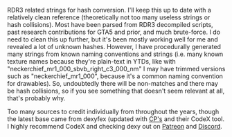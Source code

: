 RDR3 related strings for hash conversion. I'll keep this up to date with a relatively clean reference (theoretically not too many useless strings or hash collisions). Most have been parsed from RDR3 decompiled scripts, past research contributions for GTA5 and prior, and much brute-force. I do need to clean this up further, but it's been mostly working well for me and revealed a lot of unknown hashes. However, I have procedurally generated many strings from known naming conventions and strings (i.e. many known texture names because they're plain-text in YTDs, like with "neckerchief_mr1_000_sbvb_right_c3_000_nm" I may have trimmed versions such as "neckerchief_mr1_000", because it's a common naming convention for drawables). So, undoubtedly there will be non-matches and there may be hash collisions, so if you see something that doesn't seem relevant at all, that's probably why.

Too many sources to credit individually from throughout the years, though the latest base came from dexyfex (updated with [CP's](https://github.com/cpmodding/Codex.Games.RDR2.strings/blob/main/Codex.Games.RDR2.strings.txt) and their CodeX tool. I highly recommend CodeX and checking dexy out on [Patreon](https://www.patreon.com/dexyfex/) and [Discord](https://discord.gg/BxfKHkk).
